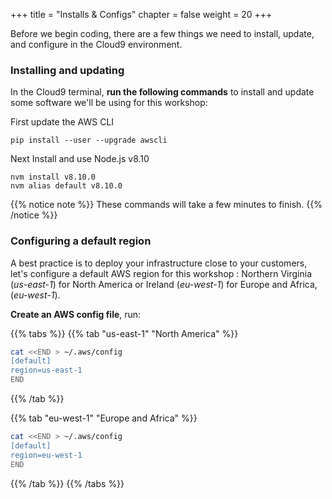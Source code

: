+++
title = "Installs & Configs"
chapter = false
weight = 20
+++

Before we begin coding, there are a few things we need to install, update, and configure in the Cloud9 environment.

### Installing and updating

In the Cloud9 terminal, **run the following commands** to install and update some software we'll be using for this workshop:

First update the AWS CLI
```
pip install --user --upgrade awscli
```

Next Install and use Node.js v8.10
```
nvm install v8.10.0
nvm alias default v8.10.0
```

{{% notice note %}}
These commands will take a few minutes to finish.
{{% /notice %}}

### Configuring a default region 

A best practice is to deploy your infrastructure close to your customers, let's configure a default AWS region for this workshop : Northern Virginia (*us-east-1*) for North America or Ireland (*eu-west-1*) for Europe and Africa, (*eu-west-1*).

**Create an AWS config file**, run:

{{% tabs %}}
{{% tab "us-east-1" "North America" %}}
```bash
cat <<END > ~/.aws/config
[default]
region=us-east-1
END
```
{{% /tab %}}

{{% tab  "eu-west-1"  "Europe and Africa" %}}
```bash
cat <<END > ~/.aws/config
[default]
region=eu-west-1
END
```
{{% /tab %}}
{{% /tabs %}}
